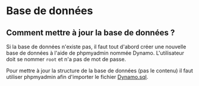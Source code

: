 # Base de données

## Comment mettre à jour la base de données ?

Si la base de données n'existe pas, il faut tout d'abord créer une nouvelle base de données à l'aide de phpmyadmin nommée Dynamo. L'utilisateur doit se nommer `root` et n'a pas de mot de passe.

Pour mettre à jour la structure de la base de données (pas le contenu) il faut utiliser phpmyadmin afin d'importer le fichier [Dynamo.sql](https://github.com/GuillaumeCa/Dynamo/blob/mvc-dev/Dynamo.sql).
